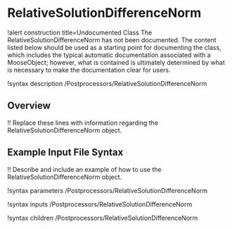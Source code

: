# RelativeSolutionDifferenceNorm

!alert construction title=Undocumented Class
The RelativeSolutionDifferenceNorm has not been documented. The content listed below should be used as a starting point for
documenting the class, which includes the typical automatic documentation associated with a
MooseObject; however, what is contained is ultimately determined by what is necessary to make the
documentation clear for users.

!syntax description /Postprocessors/RelativeSolutionDifferenceNorm

## Overview

!! Replace these lines with information regarding the RelativeSolutionDifferenceNorm object.

## Example Input File Syntax

!! Describe and include an example of how to use the RelativeSolutionDifferenceNorm object.

!syntax parameters /Postprocessors/RelativeSolutionDifferenceNorm

!syntax inputs /Postprocessors/RelativeSolutionDifferenceNorm

!syntax children /Postprocessors/RelativeSolutionDifferenceNorm
